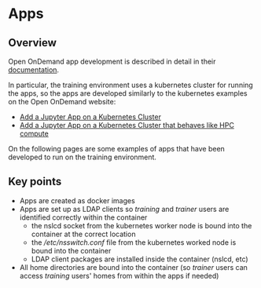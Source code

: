 # Apps

## Overview

Open OnDemand app development is described in detail in their [documentation](https://osc.github.io/ood-documentation/latest/how-tos/app-development.html).

In particular, the training environment uses a kubernetes cluster for running the apps, so the apps are developed similarly to the kubernetes examples on the Open OnDemand website:

- [Add a Jupyter App on a Kubernetes Cluster](https://osc.github.io/ood-documentation/latest/tutorials/tutorials-interactive-apps/k8s-jupyter.html)
- [Add a Jupyter App on a Kubernetes Cluster that behaves like HPC compute](https://osc.github.io/ood-documentation/latest/tutorials/tutorials-interactive-apps/k8s-like-hpc-jupyter.html)

On the following pages are some examples of apps that have been developed to run on the training environment.

## Key points

- Apps are created as docker images
- Apps are set up as LDAP clients so *training* and *trainer* users are identified correctly within the container
    * the nslcd socket from the kubernetes worker node is bound into the container at the correct location
    * the */etc/nsswitch.conf* file from the kubernetes worked node is bound into the container
    * LDAP client packages are installed inside the container (nslcd, etc)
- All home directories are bound into the container (so *trainer* users can access *training* users' homes from within the apps if needed)
